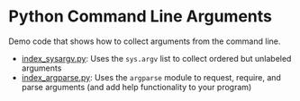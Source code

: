 # Python Command Line Arguments
Demo code that shows how to collect arguments from the command line.

* [index_sysargv.py](index_sysargv.py): Uses the `sys.argv` list to collect ordered but unlabeled arguments
* [index_argparse.py](index_argparse.py): Uses the `argparse` module to request, require, and parse arguments (and add help functionality to your program)